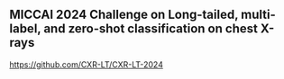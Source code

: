 ## MICCAI 2024 Challenge on Long-tailed, multi-label, and zero-shot classification on chest X-rays

https://github.com/CXR-LT/CXR-LT-2024
